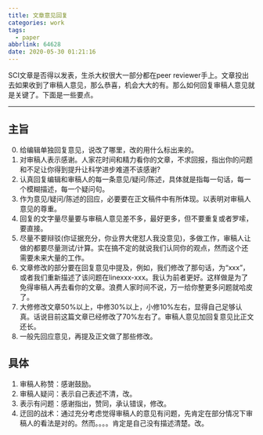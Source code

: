 ```yaml
---
title: 文章意见回复
categories: work
tags:
  - paper
abbrlink: 64628
date: 2020-05-30 01:21:16
---
```

SCI文章是否得以发表，生杀大权很大一部分都在peer reviewer手上。文章投出去如果收到了审稿人意见，那么恭喜，机会大大的有。那么如何回复审稿人意见就是关键了。下面是一些要点。

<!-- more -->
---
## 主旨
 0. 给编辑单独回复意见，说改了哪里，改的用什么标出来的。
 1. 对审稿人表示感谢。人家花时间和精力看你的文章，不求回报，指出你的问题和不足让你得到提升让科学进步难道不该感谢?
 2. 认真回复编辑和审稿人的每一条意见/疑问/陈述，具体就是指每一句话，每一个模糊描述，每一个疑问句。
 3. 作为意见/疑问/陈述的回应，必要要在正文稿件中有所体现。以表明对审稿人意见的尊重。
 4. 回复的文字量尽量要与审稿人意见差不多，最好更多，但不要重复或者罗嗦，要直接。
 5. 尽量不要辩驳(你证据充分，你业界大佬怼人我没意见)，多做工作，审稿人让做的都要尽量测试/计算。实在搞不定的就说我们认同你的观点，然而这个还需要未来大量的工作。
 6. 文章修改的部分要在回复意见中提及，例如，我们修改了那句话，为“xxx”，或者我们重新描述了该问题在linexxx-xxx。我认为前者更好。这样做是为了免得审稿人再去看你的文章。浪费人家时间不说，万一给你整更多问题就哈皮了。
 7. 大修修改文章50%以上，中修30%以上，小修10%左右，显得自己足够认真。话说目前这篇文章已经修改了70%左右了。审稿人意见加回复意见比正文还长。
 8. 一般先回应意见，再提及正文做了那些修改。

## 具体

 1. 审稿人称赞：感谢鼓励。
 2. 审稿人疑问：表示自己表述不清，改。
 3. 表示有问题：感谢指出，赞同，承认错误，修改。
 4. 迂回的战术：通过充分考虑觉得审稿人的意见有问题，先肯定在部分情况下审稿人的看法是对的。然而。。。。肯定是自己没有描述清楚。改。

